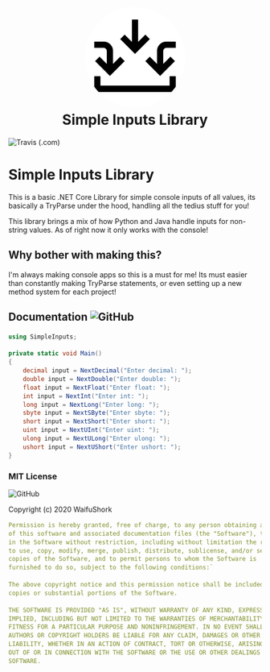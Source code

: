 <h1 align="center" style="position: relative;">
    <img width="200" style="border-radius: 50%;" src="./simpleinputs.png"/><br>
    Simple Inputs Library
</h1>


<img alt="Travis (.com)" src="https://img.shields.io/travis/com/yiliansource/brackeys-bot">

# Simple Inputs Library
This is a basic .NET Core Library for simple console inputs of all values, its basically a TryParse under the hood, handling all the tedius stuff for you!

This library brings a mix of how Python and Java handle inputs for non-string values. As of right now it only works with the console!


## Why bother with making this? 
I'm always making console apps so this is a must for me! Its must easier than constantly making TryParse statements, or even setting up a new method system for each project!

##  Documentation <img alt="GitHub" src="https://camo.githubusercontent.com/77e7cdcf1992654efde98939841b0312445f3e48/68747470733a2f2f696e63682d63692e6f72672f6173736574732f62616467652d6578616d706c652d62373166396538333333313866363666363462336632333837373131333035312e737667">

```c#
using SimpleInputs;

private static void Main()
{
    decimal input = NextDecimal("Enter decimal: ");
    double input = NextDouble("Enter double: ");
    float input = NextFloat("Enter float: ");
    int input = NextInt("Enter int: ");
    long input = NextLong("Enter long: ");
    sbyte input = NextSByte("Enter sbyte: ");
    short input = NextShort("Enter short: ");
    uint input = NextUInt("Enter uint: ");
    ulong input = NextULong("Enter ulong: ");
    ushort input = NextUShort("Enter ushort: ");
}
```

### MIT License
<img alt="GitHub" src="https://img.shields.io/github/license/yiliansource/brackeys-bot">

Copyright (c) 2020 WaifuShork
```yaml
Permission is hereby granted, free of charge, to any person obtaining a copy
of this software and associated documentation files (the "Software"), to deal
in the Software without restriction, including without limitation the rights
to use, copy, modify, merge, publish, distribute, sublicense, and/or sell
copies of the Software, and to permit persons to whom the Software is
furnished to do so, subject to the following conditions:`

The above copyright notice and this permission notice shall be included in all
copies or substantial portions of the Software.

THE SOFTWARE IS PROVIDED "AS IS", WITHOUT WARRANTY OF ANY KIND, EXPRESS OR
IMPLIED, INCLUDING BUT NOT LIMITED TO THE WARRANTIES OF MERCHANTABILITY,
FITNESS FOR A PARTICULAR PURPOSE AND NONINFRINGEMENT. IN NO EVENT SHALL THE
AUTHORS OR COPYRIGHT HOLDERS BE LIABLE FOR ANY CLAIM, DAMAGES OR OTHER
LIABILITY, WHETHER IN AN ACTION OF CONTRACT, TORT OR OTHERWISE, ARISING FROM,
OUT OF OR IN CONNECTION WITH THE SOFTWARE OR THE USE OR OTHER DEALINGS IN THE
SOFTWARE.
```

